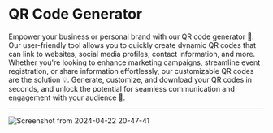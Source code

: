 # QR Code Generator

Empower your business or personal brand with our QR code generator 🌟. Our user-friendly tool allows you to quickly create dynamic QR codes that can link to websites, social media profiles, contact information, and more. Whether you're looking to enhance marketing campaigns, streamline event registration, or share information effortlessly, our customizable QR codes are the solution 💡. Generate, customize, and download your QR codes in seconds, and unlock the potential for seamless communication and engagement with your audience 🚀.

<hr />

![Screenshot from 2024-04-22 20-47-41](https://github.com/Vaibhav-kesarwani/QR-code-generator/assets/116189379/c65837f4-e469-4ca8-a6c7-21b481e18830)

